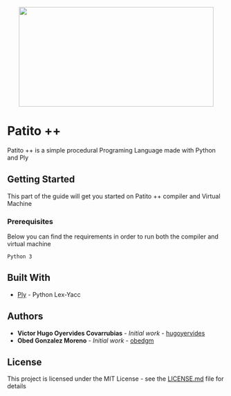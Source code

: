 <p align="center">
  <img src="https://repository-images.githubusercontent.com/252045115/c91d1d00-9d59-11ea-8764-883372e77436" width="450" height="230" />
</p>

# Patito ++ 
Patito ++ is a simple procedural Programing Language made with Python and Ply

## Getting Started

This part of the guide will get you started on Patito ++ compiler and Virtual Machine

### Prerequisites

Below you can find the requirements in order to run both the compiler and virtual machine

```
Python 3
```



## Built With

* [Ply](https://www.dabeaz.com/ply/) - Python Lex-Yacc




## Authors

* **Victor Hugo Oyervides Covarrubias** - *Initial work* - [hugoyervides](https://github.com/hugoyervides)
* **Obed Gonzalez Moreno** - *Initial work* - [obedgm](https://github.com/obedgm)

## License

This project is licensed under the MIT License - see the [LICENSE.md](LICENSE.md) file for details
